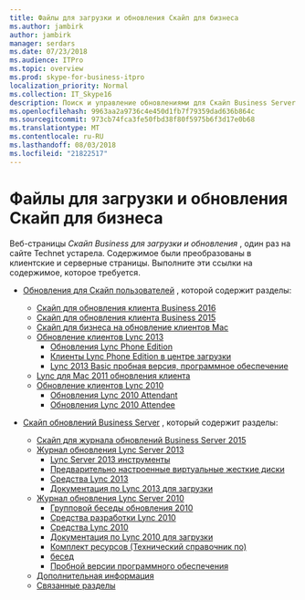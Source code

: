 ```yaml
---
title: Файлы для загрузки и обновления Скайп для бизнеса
ms.author: jambirk
author: jambirk
manager: serdars
ms.date: 07/23/2018
ms.audience: ITPro
ms.topic: overview
ms.prod: skype-for-business-itpro
localization_priority: Normal
ms.collection: IT_Skype16
description: Поиск и управление обновлениями для Скайп Business Server и Lync 2013. Чтобы получить дополнительные сведения, а затем загружать обновления с помощью ссылок.
ms.openlocfilehash: 9963aa2a9736c4e450d1fb7f79359dad636b864c
ms.sourcegitcommit: 973cb74fca3fe50fbd38f80f5975b6f3d17e0b68
ms.translationtype: MT
ms.contentlocale: ru-RU
ms.lasthandoff: 08/03/2018
ms.locfileid: "21822517"
---
```

# <a name="skype-for-business-downloads-and-updates"></a>Файлы для загрузки и обновления Скайп для бизнеса 

Веб-страницы _Скайп Business для загрузки и обновления_ , один раз на сайте Technet устарела. Содержимое были преобразованы в клиентские и серверные страницы. Выполните эти ссылки на содержимое, которое требуется.

- [Обновления для Скайп пользователей](sfb-client-updates.md) , которой содержит разделы:
    - [Скайп для обновления клиента Business 2016](sfb-client-updates.md#skype-for-business-2016-client-updates)
    - [Скайп для обновления клиента Business 2015](sfb-client-updates.md#skype-for-business-2015-client-updates)
    - [Скайп для бизнеса на обновление клиентов Mac](sfb-client-updates.md#skype-for-business-on-mac-client-updates)
    - [Обновление клиентов Lync 2013](sfb-client-updates.md#lync-2013-client-updates)
        - [Обновления Lync Phone Edition](sfb-client-updates.md#lync-phone-edition-updates)
        - [Клиенты Lync Phone Edition в центре загрузки](sfb-client-updates.md#lync-phone-edition-clients-on-download-center)
        - [Lync 2013 Basic пробная версия, программное обеспечение](sfb-client-updates.md#trial-software)
    - [Lync для Mac 2011 обновления клиента](sfb-client-updates.md#lync-for-mac-2011-client-updates)
    - [Обновление клиентов Lync 2010](sfb-client-updates.md#lync-2010-client-updates)
        - [Обновления Lync 2010 Attendant](sfb-client-updates.md#lync-2010-attendant-updates)
        - [Обновления Lync 2010 Attendee](sfb-client-updates.md#lync-2010-attendee-updates) 

- [Скайп обновлений Business Server](sfb-server-updates.md) , который содержит разделы:
    - [Скайп для журнала обновлений Business Server 2015](sfb-server-updates.md#skype-for-business-server-2015-update-history)
    - [Журнал обновления Lync Server 2013](sfb-server-updates.md#lync-server-2013-update-history)
        - [Lync Server 2013 инструменты](sfb-server-updates.md#lync-server-2013-dev-tools)
        - [Предварительно настроенные виртуальные жесткие диски](sfb-server-updates.md#pre-configured-vhds)
        - [Средства Lync 2013](sfb-server-updates.md#lync-2013-tools)
        - [Документация по Lync 2013 для загрузки](sfb-server-updates.md#lync-2013-downloadable-documentation)
    - [Журнал обновления Lync Server 2010](sfb-server-updates.md#lync-server-2010-update-history)
        - [Групповой беседы обновления 2010](sfb-server-updates.md#group-chat-2010-updates)
        - [Средства разработки Lync 2010](sfb-server-updates.md#lync-2010-dev-tools)
        - [Средства Lync 2010](sfb-server-updates.md#lync-2010-tools)
        - [Документация по Lync 2010 для загрузки](sfb-server-updates.md#lync-2010-downloadable-documentation)
        - [Комплект ресурсов (Технический справочник по)](sfb-server-updates.md#resource-kit-technical-reference)
        - [бесед](sfb-server-updates.md#group-chat)
        - [Пробной версии программного обеспечения](sfb-server-updates.md#trial-software)
    - [Дополнительная информация](sfb-server-updates.md#additional-information)
    - [Связанные разделы](sfb-server-updates.md#related-topics) 
